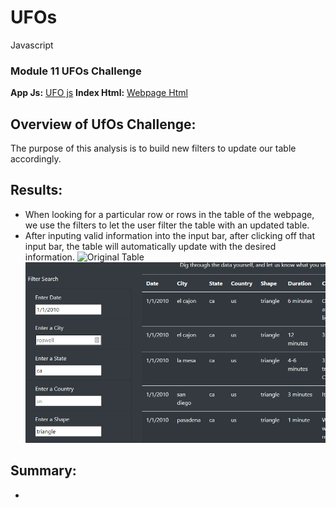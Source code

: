 # UFOs
 Javascript

### Module 11 UFOs Challenge 
**App Js:** [UFO js](static/js/app.js)
**Index Html:** [Webpage Html](index.html)

## Overview of UfOs Challenge:
The purpose of this analysis is to build new filters to update our table accordingly.

## Results:
- When looking for a particular row or rows in the table of the webpage, we use the filters to let the user filter the table with an updated table.
- After inputing valid information into the input bar, after clicking off that input bar, the table will automatically update with the desired information.
![Original Table](static/images/filters_orignal.PNG)
![Changed Table](static/images/filters_changed.PNG)


## Summary:
- 


 

